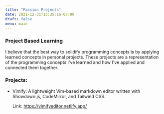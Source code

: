 ```yaml
---
title: "Passion Projects"
date: 2021-12-31T15:35:16-07:00
draft: false
menu: main
---
```

### Project Based Learning
I believe that the best way to solidify programming concepts is by applying learned concepts in personal projects. These projects are a representation of the programming concepts I've learned and how I've applied and connected them together.  

### Projects:  
- Vimify: A lightweight Vim-based markdown editor written with Showdown.js, CodeMirror, and Tailwind CSS.

	Link: https://vimifyeditor.netlify.app/
